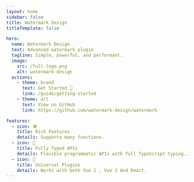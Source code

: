 ```yaml
---
layout: home
sidebar: false
title: Watermark Design
titleTemplate: false

hero:
  name: Watermark Design
  text: Advanced watermark plugin
  tagline: Simple, powerful, and performant.
  image:
    src: /full-logo.png
    alt: watermark-design
  actions:
    - theme: brand
      text: Get Started 👆
      link: /guide/getting-started
    - theme: alt
      text: View on GitHub
      link: https://github.com/watermark-design/watermark

features:
  - icon: 🛠️
    title: Rich Features
    details: Supports many functions.
  - icon: 🔑
    title: Fully Typed APIs
    details: Flexible programmatic APIs with full TypeScript typing..
  - icon: 🔩
    title: Universal Plugins
    details: Works with both Vue 2 , Vue 3 And React.
---
```


<script setup lang="ts">
import { onMounted } from 'vue';
onMounted(() => {
  const image = document.querySelector('.VPHero .VPImage.image-src');
  image.classList.add('blur');
  setTimeout(() => {
    image.classList.remove('blur');
    image.classList.add('animation');
  }, 500)
});
</script>
